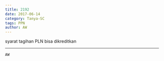```yaml
---
title: 2192
date: 2017-06-14
category: Tanya-SC
tags: PPN
author: AW
---
```


syarat tagihan PLN bisa dikreditkan

---



`AW`
